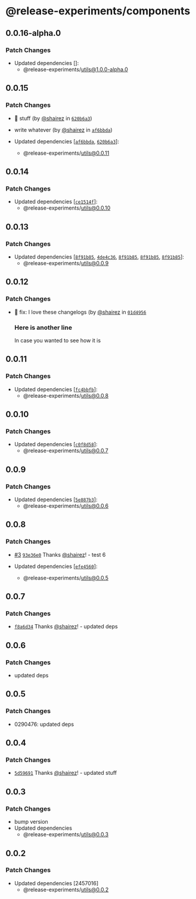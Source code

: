 # @release-experiments/components

## 0.0.16-alpha.0

### Patch Changes

- Updated dependencies []:
  - @release-experiments/utils@1.0.0-alpha.0

## 0.0.15

### Patch Changes

- 📃 stuff (by [@shairez](https://github.com/shairez) in [`620b6a3`](https://github.com/hirezio/test-release/commit/620b6a3afb8654c92d876d96c52adea070bee3cb))

- write whatever (by [@shairez](https://github.com/shairez) in [`af6bbda`](https://github.com/hirezio/test-release/commit/af6bbda524c17e61cb8f48f307fc172bb547111d))

- Updated dependencies [[`af6bbda`](https://github.com/hirezio/test-release/commit/af6bbda524c17e61cb8f48f307fc172bb547111d), [`620b6a3`](https://github.com/hirezio/test-release/commit/620b6a3afb8654c92d876d96c52adea070bee3cb)]:
  - @release-experiments/utils@0.0.11

## 0.0.14

### Patch Changes

- Updated dependencies [[`ce1514f`](https://github.com/hirezio/test-release/commit/ce1514f2bdc03e79df10e0f70f03dcff05aeab42)]:
  - @release-experiments/utils@0.0.10

## 0.0.13

### Patch Changes

- Updated dependencies [[`8f91b85`](https://github.com/hirezio/test-release/commit/8f91b8591607818d9ae896948269864e8e728d1e), [`4de4c36`](https://github.com/hirezio/test-release/commit/4de4c36fff16396f76269ddeb1420d727f93f035), [`8f91b85`](https://github.com/hirezio/test-release/commit/8f91b8591607818d9ae896948269864e8e728d1e), [`8f91b85`](https://github.com/hirezio/test-release/commit/8f91b8591607818d9ae896948269864e8e728d1e), [`8f91b85`](https://github.com/hirezio/test-release/commit/8f91b8591607818d9ae896948269864e8e728d1e)]:
  - @release-experiments/utils@0.0.9

## 0.0.12

### Patch Changes

- 🐛 fix: I love these changelogs (by [@shairez](https://github.com/shairez) in [`01d4956`](https://github.com/hirezio/test-release/commit/01d495617729e1acd85a8a120af9eac8b2131d0b)

  ### Here is another line

  In case you wanted to see how it is

## 0.0.11

### Patch Changes

- Updated dependencies [[`fc4bbfb`](https://github.com/hirezio/test-release/commit/fc4bbfbd83b3bdbf6ccb6c2e98e60e8cea713f0d)]:
  - @release-experiments/utils@0.0.8

## 0.0.10

### Patch Changes

- Updated dependencies [[`c0f8d58`](https://github.com/hirezio/test-release/commit/c0f8d58704eefc4721922fed107cf7464298d40b)]:
  - @release-experiments/utils@0.0.7

## 0.0.9

### Patch Changes

- Updated dependencies [[`5e887b3`](https://github.com/hirezio/test-release/commit/5e887b3484b566a7c6cb4f9cd7736a3269685212)]:
  - @release-experiments/utils@0.0.6

## 0.0.8

### Patch Changes

- [#3](https://github.com/hirezio/test-release/pull/3) [`93e36e0`](https://github.com/hirezio/test-release/commit/93e36e0d865bb6fad6815f5f8512580633de0f16) Thanks [@shairez](https://github.com/shairez)! - test 6

- Updated dependencies [[`efe4560`](https://github.com/hirezio/test-release/commit/efe4560b6d790b072010643fbded6e264923483c)]:
  - @release-experiments/utils@0.0.5

## 0.0.7

### Patch Changes

- [`f8a6d34`](https://github.com/hirezio/test-release/commit/f8a6d34c4f9a0ca6c6b168b5d400a0df3c6f4ae7) Thanks [@shairez](https://github.com/shairez)! - updated deps

## 0.0.6

### Patch Changes

- updated deps

## 0.0.5

### Patch Changes

- 0290476: updated deps

## 0.0.4

### Patch Changes

- [`5d59691`](https://github.com/hirezio/test-release/commit/5d59691a26ffd436d3c263e5a3770c9a5c123e4d) Thanks [@shairez](https://github.com/shairez)! - updated stuff

## 0.0.3

### Patch Changes

- bump version
- Updated dependencies
  - @release-experiments/utils@0.0.3

## 0.0.2

### Patch Changes

- Updated dependencies [2457016]
  - @release-experiments/utils@0.0.2

